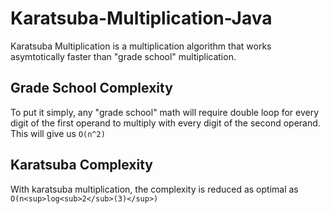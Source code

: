 # Karatsuba-Multiplication-Java

Karatsuba Multiplication is a multiplication algorithm that works asymtotically faster than "grade school" multiplication.

## Grade School Complexity
To put it simply, any "grade school" math will require double loop for every digit of the first operand to multiply with every digit of the second operand.
This will give us `O(n^2)`

## Karatsuba Complexity
With karatsuba multiplication, the complexity is reduced as optimal as `O(n<sup>log<sub>2</sub>(3)</sup>)`
